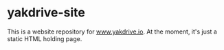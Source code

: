 # yakdrive-site

This is a website repository for www.yakdrive.io. At the moment, it's just a static HTML holding page.

